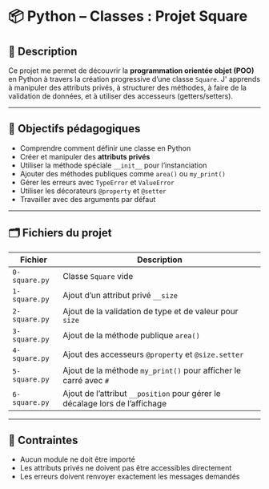 # 📦 Python – Classes : Projet Square

## 🧠 Description

Ce projet me permet de découvrir la **programmation orientée objet (POO)** en Python à travers la création progressive d’une classe `Square`. J' apprends à manipuler des attributs privés, à structurer des méthodes, à faire de la validation de données, et à utiliser des accesseurs (getters/setters).

---

## 🎯 Objectifs pédagogiques

- Comprendre comment définir une classe en Python
- Créer et manipuler des **attributs privés**
- Utiliser la méthode spéciale `__init__` pour l’instanciation
- Ajouter des méthodes publiques comme `area()` ou `my_print()`
- Gérer les erreurs avec `TypeError` et `ValueError`
- Utiliser les décorateurs `@property` et `@setter`
- Travailler avec des arguments par défaut

---

## 🗂️ Fichiers du projet

| Fichier           | Description |
|-------------------|-------------|
| `0-square.py`     | Classe `Square` vide |
| `1-square.py`     | Ajout d’un attribut privé `__size` |
| `2-square.py`     | Ajout de la validation de type et de valeur pour `size` |
| `3-square.py`     | Ajout de la méthode publique `area()` |
| `4-square.py`     | Ajout des accesseurs `@property` et `@size.setter` |
| `5-square.py`     | Ajout de la méthode `my_print()` pour afficher le carré avec `#` |
| `6-square.py`     | Ajout de l’attribut `__position` pour gérer le décalage lors de l’affichage |

---
## 🚫 Contraintes

- Aucun module ne doit être importé
- Les attributs privés ne doivent pas être accessibles directement
- Les erreurs doivent renvoyer exactement les messages demandés